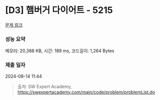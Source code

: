 # [D3] 햄버거 다이어트 - 5215 

[문제 링크](https://swexpertacademy.com/main/code/problem/problemDetail.do?contestProbId=AWT-lPB6dHUDFAVT) 

### 성능 요약

메모리: 20,388 KB, 시간: 189 ms, 코드길이: 1,264 Bytes

### 제출 일자

2024-08-14 11:44



> 출처: SW Expert Academy, https://swexpertacademy.com/main/code/problem/problemList.do